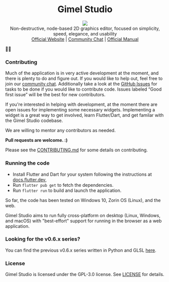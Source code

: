 <h1 align="center">Gimel Studio</h1>

<p align="center">
  <img href="https://github.com/GimelStudio/GimelStudio/blob/master/LICENSE" src="https://img.shields.io/badge/License-GPL3.0-green.svg" />
  <br/>
  Non-destructive, node-based 2D graphics editor, focused on simplicity, speed, elegance, and usability<br/>
  <a href="https://gimelstudio.github.io">Official Website</a> | <a href="https://gimelstudio.zulipchat.com/join/sif32f3gjpnikveonzgc7zhw/">Community Chat</a> | <a href="https://gimelstudio.readthedocs.io/en/latest/">Official Manual</a>
</p>


👀🚧


### Contributing

Much of the application is in very active development at the moment, and there is plenty to do and figure out. If you would like to help out, feel free to join our [community chat](https://gimelstudio.zulipchat.com/join/sif32f3gjpnikveonzgc7zhw/). Additionally take a look at the [GitHub Issues](https://github.com/GimelStudio/GimelStudio/issues) for tasks to be done if you would like to contribute code. Issues labeled “Good first issue” will be the best for new contributors. 

If you're interested in helping with development, at the moment there are open issues for implementing some necessary widgets. Implementing a widget is a great way to get involved, learn Flutter/Dart, and get familar with the Gimel Studio codebase.

We are willing to mentor any contributors as needed.

**Pull requests are welcome. :)**

Please see the [CONTRIBUTING.md](CONTRIBUTING.md) for some details on contributing.


### Running the code

- Install Flutter and Dart for your system following the instructions at [docs.flutter.dev](https://docs.flutter.dev/get-started/install),
- Run ``flutter pub get`` to fetch the dependencies.
- Run ``flutter run`` to build and launch the application.

So far, the code has been tested on Windows 10, Zorin OS (Linux), and the web.

Gimel Studio aims to run fully cross-platform on desktop (Linux, Windows, and macOS) with "best-effort" support for running in the browser as a web application.


### Looking for the v0.6.x series?

You can find the previous v0.6.x series written in Python and GLSL [here](https://github.com/GimelStudio/GimelStudio/tree/v0.6.x-series).


### License

Gimel Studio is licensed under the GPL-3.0 license. See [LICENSE](/LICENSE) for details.